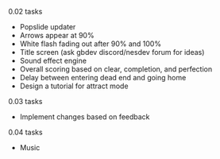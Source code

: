 0.02 tasks

- Popslide updater
- Arrows appear at 90%
- White flash fading out after 90% and 100%
- Title screen (ask gbdev discord/nesdev forum for ideas)
- Sound effect engine
- Overall scoring based on clear, completion, and perfection
- Delay between entering dead end and going home
- Design a tutorial for attract mode

0.03 tasks

- Implement changes based on feedback

0.04 tasks

- Music
